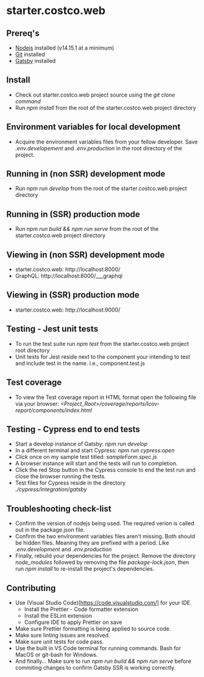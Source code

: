# starter.costco.web

## Prereq's

- [Nodejs](https://nodejs.org/en/) installed (v14.15.1 at a minimum)
- [Git](https://git-scm.com/book/en/v2/Getting-Started-Installing-Git) installed
- [Gatsby](https://www.gatsbyjs.com/) installed

## Install

- Check out starter.costco.web project source using the _git clone command_
- Run _npm install_ from the root of the starter.costco.web project directory

## Environment variables for local development

- Acquire the environment variables files from your fellow developer. Save _.env.developement_ and _.env.production_ in the root directory of the project.

## Running in (non SSR) development mode

- Run _npm run develop_ from the root of the starter.costco.web project directory

## Running in (SSR) production mode

- Run _npm run build && npm run serve_ from the root of the starter.costco.web project directory

## Viewing in (non SSR) development mode

- starter.costco.web: http://localhost:8000/
- GraphQL: http://localhost:8000/\_\_\_graphql

## Viewing in (SSR) production mode

- starter.costco.web: http://localhost:9000/

## Testing - Jest unit tests

- To run the test suite run _npm test_ from the starter.costco.web project root directory
- Unit tests for Jest reside next to the component your intending to test and include test in the name. i.e., component.test.js

## Test coverage

- To view the Test coverage report in HTML format open the following file via your browser: _<Project_Root>/coverage/reports/lcov-report/components/index.html_

## Testing - Cypress end to end tests

- Start a develop instance of Gatsby: _npm run develop_
- In a different terminal and start Cypress: _npm run cypress:open_
- Click once on my sample test titled: _sampleForm.spec.js_
- A browser instance will start and the tests will run to completion.
- Click the red Stop button in the Cypress console to end the test run and close the browser running the tests.
- Test files for Cypress reside in the directory _./cypress/integration/gatsby_

## Troubleshooting check-list

- Confirm the version of nodejs being used. The required verion is called out in the package.json file.
- Confirm the two environment variables files aren't missing. Both should be hidden files. Meaning they are prefixed with a period. Like _.env.development_ and _.env.production_
- Finally, rebuild your dependencies for the project. Remove the directory _node_modules_ followed by removing the file _package-lock.json_, then run _npm install_ to re-install the project's dependencies.

## Contributing

- Use (Visual Studio Code)[https://code.visualstudio.com/] for your IDE.
  - Install the Prettier - Code formatter extension
  - Install the ESLint extension
  - Configure IDE to apply Prettier on save
- Make sure Prettier formatting is being applied to source code.
- Make sure linting issues are resolved.
- Make sure unit tests for code pass.
- Use the built in VS Code terminal for running commands. Bash for MacOS or git-bash for Windows.
- And finally... Make sure to run _npm run build && npm run serve_ before commiting changes to confirm Gatsby SSR is working correctly.
